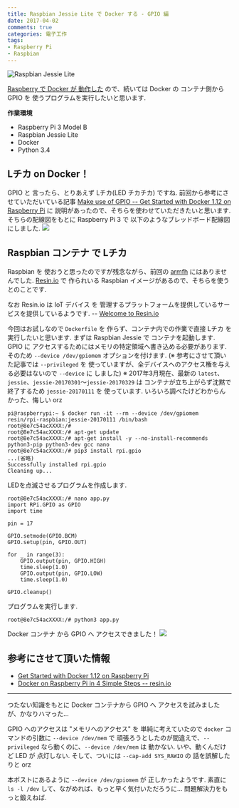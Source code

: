```yaml
---
title: Raspbian Jessie Lite で Docker する - GPIO 編
date: 2017-04-02
comments: true
categories: 電子工作
tags:
- Raspberry Pi
- Raspbian
---
```


![](/images/raspi/raspbian-jessie-lite/raspbian-jessie-lite.png "Raspbian Jessie Lite")

[Raspberry で Docker が 動作した](/2017/03/30/Raspbian-Jessie-LiteでDockerする-インストール編/) ので、続いては Docker の コンテナ側から GPIO を 使うプログラムを実行したいと思います.

**作業環境**
- Raspberry Pi 3 Model B
- Raspbian Jessie Lite
- Docker
- Python 3.4


## Lチカ on Docker！
GPIO と 言ったら、とりあえず Lチカ(LED チカチカ) ですね.
前回から参考にさせていただいている記事 [Make use of GPIO -- Get Started with Docker 1.12 on Raspberry Pi](http://blog.alexellis.io/getting-started-with-docker-on-raspberry-pi/#makeuseofgpio) に 説明があったので、そちらを使わせていただきたいと思います. そちらの配線図をもとに Raspberry Pi 3 で 以下のようなブレッドボード配線図にしました.
![](/images/raspi/fritzing/20170402-01.png)


## Raspbian コンテナ で Lチカ
Raspbian を 使おうと思ったのですが残念ながら、前回の [armfh](https://hub.docker.com/r/armhf) にはありませんでした. [Resin.io](http://resin.io/) で 作られいる Raspbian イメージがあるので、そちらを使うとのことです.

なお Resin.io は IoT デバイス を 管理するプラットフォームを提供しているサービスを提供しているようです. -- [Welcome to Resin.io](https://docs.resin.io/introduction/)

今回はお試しなので `Dockerfile` を 作らず、コンテナ内での作業で直接 Lチカ を 実行したいと思います.
まずは Raspbian Jessie で コンテナを起動します. GPIO に アクセスするためにはメモリの特定領域へ書き込める必要があります. そのため `--device /dev/gpiomem` オプションを付けます. (※ 参考にさせて頂いた記事では `--privileged` を 使っていますが、全デバイスへのアクセス権を与える必要はないので `--device` に しました)
※ 2017年3月現在、最新の `latest`、`jessie`、`jessie-20170301`～`jessie-20170329` は コンテナが立ち上がらず沈黙で終了するため `jessie-20170111` を 使っています. いろいろ調べたけどわからんかった、悔しい orz
```shell-session
pi@raspberrypi:~ $ docker run -it --rm --device /dev/gpiomem resin/rpi-raspbian:jessie-20170111 /bin/bash
root@8e7c54acXXXX:/#
root@8e7c54acXXXX:/# apt-get update
root@8e7c54acXXXX:/# apt-get install -y --no-install-recommends python3-pip python3-dev gcc nano
root@8e7c54acXXXX:/# pip3 install rpi.gpio
...(省略)
Successfully installed rpi.gpio
Cleaning up...
```

LEDを点滅させるプログラムを作成します.
```python(chikachika.py)
root@8e7c54acXXXX:/# nano app.py
import RPi.GPIO as GPIO
import time

pin = 17

GPIO.setmode(GPIO.BCM)
GPIO.setup(pin, GPIO.OUT)

for _ in range(3):
    GPIO.output(pin, GPIO.HIGH)
    time.sleep(1.0)
    GPIO.output(pin, GPIO.LOW)
    time.sleep(1.0)

GPIO.cleanup()
```

プログラムを実行します.
```shell-session
root@8e7c54acXXXX:/# python3 app.py
```

Docker コンテナ から GPIO へ アクセスできました！
![](/images/raspi/fritzing/20170402-02.png)


## 参考にさせて頂いた情報
- [Get Started with Docker 1.12 on Raspberry Pi](http://blog.alexellis.io/getting-started-with-docker-on-raspberry-pi/)
- [Docker on Raspberry Pi in 4 Simple Steps -- resin.io](https://resin.io/blog/docker-on-raspberry-pi-in-4-simple-steps/)



- - - -
つたない知識をもとに Docker コンテナから GPIO へ アクセスを試みましたが、かなりハマった...

GPIO へのアクセスは "メモリへのアクセス" を 単純に考えていたので `docker` コマンドの引数に `--device /dev/mem` で 頑張ろうとしたのが間違えで、`--privileged` なら動くのに、`--device /dev/mem` は 動かない. いや、動くんだけど LED が 点灯しない. そして、ついには `--cap-add SYS_RAWIO` の 話を誤解したりと orz

本ポストにあるように `--device /dev/gpiomem` が 正しかったようです. 素直に `ls -l /dev` して、ながめれば、もっと早く気付いただろうに... 問題解決力をもっと鍛えねば.
